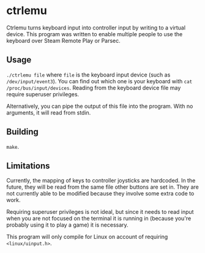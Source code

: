 # ctrlemu

Ctrlemu turns keyboard input into controller input by writing to a virtual device. This program was written to enable multiple people to use the keyboard over Steam Remote Play or Parsec.

## Usage

`./ctrlemu file` where `file` is the keyboard input device (such as `/dev/input/event3`). You can find out which one is your keyboard with `cat /proc/bus/input/devices`. Reading from the keyboard device file may require superuser privileges.

Alternatively, you can pipe the output of this file into the program. With no arguments, it will read from stdin.

## Building

`make`.

## Limitations

Currently, the mapping of keys to controller joysticks are hardcoded. In the future, they will be read from the same file other buttons are set in. They are not currently able to be modified because they involve some extra code to work.

Requiring superuser privileges is not ideal, but since it needs to read input when you are not focused on the terminal it is running in (because you're probably using it to play a game) it is necessary.

This program will only compile for Linux on account of requiring `<linux/uinput.h>`.
